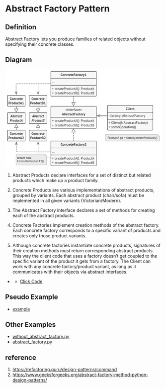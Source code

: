 # Abstract Factory Pattern

## Definition
Abstract Factory lets you produce families of related objects without specifying their concrete classes.

## Diagram
![alt text](concept/structure.png)

1. Abstract Products declare interfaces for a set of distinct but related products which make up a product family.

2. Concrete Products are various implementations of abstract products, grouped by variants. Each abstract product (chair/sofa) must be implemented in all given variants (Victorian/Modern).

3. The Abstract Factory interface declares a set of methods for creating each of the abstract products.

4. Concrete Factories implement creation methods of the abstract factory. Each concrete factory corresponds to a specific variant of products and creates only those product variants.

5. Although concrete factories instantiate concrete products, signatures of their creation methods must return corresponding abstract products. This way the client code that uses a factory doesn’t get coupled to the specific variant of the product it gets from a factory. The Client can work with any concrete factory/product variant, as long as it communicates with their objects via abstract interfaces.

- - [Click Code](concept/example.py)

## Pseudo Example
- [example](pseudocode)

## Other Examples
- [without_abstract_factory.py](other_examples/without_abstract_factory.py)
- [abstract_factory.py](other_examples/abstract_factory.py) 

## reference
1. https://refactoring.guru/design-patterns/command
2. https://www.geeksforgeeks.org/abstract-factory-method-python-design-patterns/

